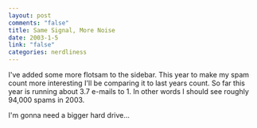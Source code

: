 ```yaml
--- 
layout: post
comments: "false"
title: Same Signal, More Noise
date: 2003-1-5
link: "false"
categories: nerdliness
---
```

I've added some more flotsam to the sidebar. This year to make my spam count more interesting I'll be comparing it to last years count. So far this year is running about 3.7 e-mails to 1. In other words I should see roughly 94,000 spams in 2003.

I'm gonna need a bigger hard drive...

